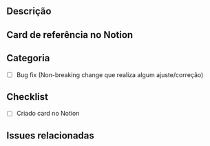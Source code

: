 ## Descrição

## Card de referência no Notion

## Categoria 
- [ ] Bug fix (Non-breaking change que realiza algum ajuste/correção)


## Checklist
- [ ] Criado card no Notion


## Issues relacionadas
